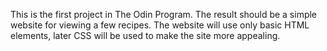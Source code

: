 This is the first project in The Odin Program. The result should be a simple website for viewing a few recipes.
The website will use only basic HTML elements, later CSS will be used to make the site more appealing.